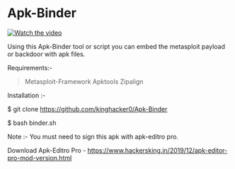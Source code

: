# Apk-Binder

[![Watch the video](https://i9.ytimg.com/vi/OuqFxGhBSGU/mqdefault.jpg)](https://youtu.be/OuqFxGhBSGU)


Using this Apk-Binder tool or script you can embed the metasploit payload or backdoor with apk files.

Requirements:-
> Metasploit-Framework
> Apktools
>Zipalign

Installation :-

$ git clone https://github.com/kinghacker0/Apk-Binder

$ bash binder.sh

Note :- You must need to sign this apk with apk-editro pro.

Download Apk-Editro Pro - https://www.hackersking.in/2019/12/apk-editor-pro-mod-version.html
